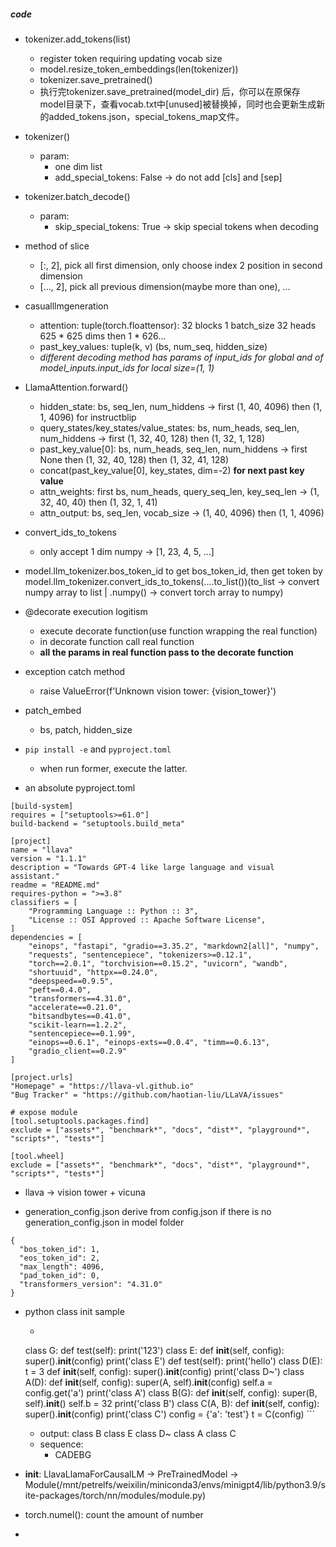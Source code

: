 ##### code
- tokenizer.add_tokens(list)
    - register token requiring updating vocab size
    - model.resize_token_embeddings(len(tokenizer))
    - tokenizer.save_pretrained()
    - 执行完tokenizer.save_pretrained(model_dir) 后，你可以在原保存model目录下，查看vocab.txt中[unused]被替换掉，同时也会更新生成新的added_tokens.json，special_tokens_map文件。

- tokenizer()
    - param:
        - one dim list
        - add_special_tokens: False -> do not add [cls] and [sep]
        
- tokenizer.batch_decode()
    - param:
        - skip_special_tokens: True -> skip special tokens when decoding

- method of slice
    - [:, 2], pick all first dimension, only choose index 2 position in second dimension
    - [..., 2], pick all previous dimension(maybe more than one), ...

- casualllmgeneration
    - attention: tuple(torch.floattensor): 32 blocks 1 batch_size 32 heads 625 * 625 dims then 1 * 626...
    - past_key_values: tuple(k, v) (bs, num_seq, hidden_size)
    - *different decoding method has params of input_ids for global and of model_inputs.input_ids for local size=(1, 1)*

- LlamaAttention.forward()
    - hidden_state: bs, seq_len, num_hiddens -> first (1, 40, 4096) then (1, 1, 4096) for instructblip
    - query_states/key_states/value_states: bs, num_heads, seq_len, num_hiddens -> first (1, 32, 40, 128) then (1, 32, 1, 128)
    - past_key_value[0]: bs, num_heads, seq_len, num_hiddens -> first None then (1, 32, 40, 128) then (1, 32, 41, 128)
    - concat(past_key_value[0], key_states, dim=-2) **for next past key value**
    - attn_weights: first bs, num_heads, query_seq_len, key_seq_len -> (1, 32, 40, 40) then (1, 32, 1, 41)
    - attn_output: bs, seq_len, vocab_size -> (1, 40, 4096) then (1, 1, 4096)

- convert_ids_to_tokens
    - only accept 1 dim numpy -> [1, 23, 4, 5, ...]

- model.llm_tokenizer.bos_token_id to get bos_token_id, then get token by model.llm_tokenizer.convert_ids_to_tokens(....to_list())(to_list -> convert numpy array to list | .numpy() -> convert torch array to numpy)

- @decorate execution logitism
    - execute decorate function(use function wrapping the real function)
    - in decorate function call real function
    - **all the params in real function pass to the decorate function**

- exception catch method 
    - raise ValueError(f'Unknown vision tower: {vision_tower}')

- patch_embed
    - bs, patch, hidden_size

- ```pip install -e``` and ```pyproject.toml```
    - when run former, execute the latter.

- an absolute pyproject.toml
```
[build-system]
requires = ["setuptools>=61.0"]
build-backend = "setuptools.build_meta"

[project]
name = "llava"
version = "1.1.1"
description = "Towards GPT-4 like large language and visual assistant."
readme = "README.md"
requires-python = ">=3.8"
classifiers = [
    "Programming Language :: Python :: 3",
    "License :: OSI Approved :: Apache Software License",
]
dependencies = [
    "einops", "fastapi", "gradio==3.35.2", "markdown2[all]", "numpy",
    "requests", "sentencepiece", "tokenizers>=0.12.1",
    "torch==2.0.1", "torchvision==0.15.2", "uvicorn", "wandb",
    "shortuuid", "httpx==0.24.0",
    "deepspeed==0.9.5",
    "peft==0.4.0",
    "transformers==4.31.0",
    "accelerate==0.21.0",
    "bitsandbytes==0.41.0",
    "scikit-learn==1.2.2",
    "sentencepiece==0.1.99",
    "einops==0.6.1", "einops-exts==0.0.4", "timm==0.6.13",
    "gradio_client==0.2.9"
]

[project.urls]
"Homepage" = "https://llava-vl.github.io"
"Bug Tracker" = "https://github.com/haotian-liu/LLaVA/issues"

# expose module
[tool.setuptools.packages.find]
exclude = ["assets*", "benchmark*", "docs", "dist*", "playground*", "scripts*", "tests*"]

[tool.wheel]
exclude = ["assets*", "benchmark*", "docs", "dist*", "playground*", "scripts*", "tests*"]
```

- llava -> vision tower + vicuna

- generation_config.json derive from config.json if there is no generation_config.json in model folder
```
{
  "bos_token_id": 1,
  "eos_token_id": 2,
  "max_length": 4096,
  "pad_token_id": 0,
  "transformers_version": "4.31.0"
}
```

- python class init sample
    - ```
    class G:
        def test(self):
            print('123')
    class E:
        def __init__(self, config):
                super().__init__(config)
                print('class E')
            def test(self):
                print('hello')
        class D(E):
            t = 3
            def __init__(self, config):
                super().__init__(config)
                print('class D~')
        class A(D):
            def __init__(self, config):
                super(A, self).__init__(config)
                self.a = config.get('a')
                print('class A')
        class B(G):
            def __init__(self, config):
                super(B, self).__init__()
                self.b = 32
                print('class B')
        class C(A, B):
            def __init__(self, config):
                super().__init__(config)
                print('class C')
        config = {'a': 'test'}
        t = C(config)
        ```
    - output: 
        class B
        class E
        class D~
        class A
        class C
    - sequence:
        - CADEBG

- __init__: LlavaLlamaForCausalLM -> PreTrainedModel -> Module(/mnt/petrelfs/weixilin/miniconda3/envs/minigpt4/lib/python3.9/site-packages/torch/nn/modules/module.py)

- torch.numel(): count the amount of number 
- 